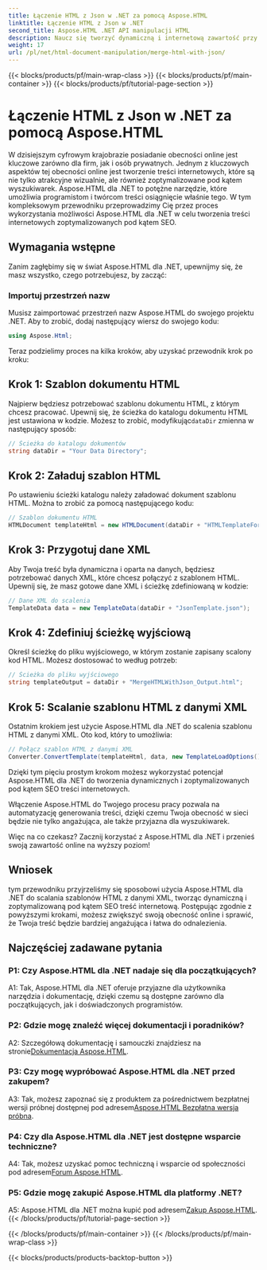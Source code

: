 ```yaml
---
title: Łączenie HTML z Json w .NET za pomocą Aspose.HTML
linktitle: Łączenie HTML z Json w .NET
second_title: Aspose.HTML .NET API manipulacji HTML
description: Naucz się tworzyć dynamiczną i internetową zawartość przy użyciu Aspose.HTML dla .NET. Wzmocnij swoją obecność online i zaangażuj odbiorców.
weight: 17
url: /pl/net/html-document-manipulation/merge-html-with-json/
---
```


{{< blocks/products/pf/main-wrap-class >}}
{{< blocks/products/pf/main-container >}}
{{< blocks/products/pf/tutorial-page-section >}}

# Łączenie HTML z Json w .NET za pomocą Aspose.HTML


W dzisiejszym cyfrowym krajobrazie posiadanie obecności online jest kluczowe zarówno dla firm, jak i osób prywatnych. Jednym z kluczowych aspektów tej obecności online jest tworzenie treści internetowych, które są nie tylko atrakcyjne wizualnie, ale również zoptymalizowane pod kątem wyszukiwarek. Aspose.HTML dla .NET to potężne narzędzie, które umożliwia programistom i twórcom treści osiągnięcie właśnie tego. W tym kompleksowym przewodniku przeprowadzimy Cię przez proces wykorzystania możliwości Aspose.HTML dla .NET w celu tworzenia treści internetowych zoptymalizowanych pod kątem SEO. 

## Wymagania wstępne

Zanim zagłębimy się w świat Aspose.HTML dla .NET, upewnijmy się, że masz wszystko, czego potrzebujesz, by zacząć:

### Importuj przestrzeń nazw

Musisz zaimportować przestrzeń nazw Aspose.HTML do swojego projektu .NET. Aby to zrobić, dodaj następujący wiersz do swojego kodu:

```csharp
using Aspose.Html;
```

Teraz podzielimy proces na kilka kroków, aby uzyskać przewodnik krok po kroku:

## Krok 1: Szablon dokumentu HTML

 Najpierw będziesz potrzebować szablonu dokumentu HTML, z którym chcesz pracować. Upewnij się, że ścieżka do katalogu dokumentu HTML jest ustawiona w kodzie. Możesz to zrobić, modyfikując`dataDir` zmienna w następujący sposób:

```csharp
// Ścieżka do katalogu dokumentów
string dataDir = "Your Data Directory";
```

## Krok 2: Załaduj szablon HTML

Po ustawieniu ścieżki katalogu należy załadować dokument szablonu HTML. Można to zrobić za pomocą następującego kodu:

```csharp
// Szablon dokumentu HTML
HTMLDocument templateHtml = new HTMLDocument(dataDir + "HTMLTemplateForJson.html");
```

## Krok 3: Przygotuj dane XML

Aby Twoja treść była dynamiczna i oparta na danych, będziesz potrzebować danych XML, które chcesz połączyć z szablonem HTML. Upewnij się, że masz gotowe dane XML i ścieżkę zdefiniowaną w kodzie:

```csharp
// Dane XML do scalenia
TemplateData data = new TemplateData(dataDir + "JsonTemplate.json");
```

## Krok 4: Zdefiniuj ścieżkę wyjściową

Określ ścieżkę do pliku wyjściowego, w którym zostanie zapisany scalony kod HTML. Możesz dostosować to według potrzeb:

```csharp
// Ścieżka do pliku wyjściowego
string templateOutput = dataDir + "MergeHTMLWithJson_Output.html";
```

## Krok 5: Scalanie szablonu HTML z danymi XML

Ostatnim krokiem jest użycie Aspose.HTML dla .NET do scalenia szablonu HTML z danymi XML. Oto kod, który to umożliwia:

```csharp
// Połącz szablon HTML z danymi XML
Converter.ConvertTemplate(templateHtml, data, new TemplateLoadOptions(), templateOutput);
```

Dzięki tym pięciu prostym krokom możesz wykorzystać potencjał Aspose.HTML dla .NET do tworzenia dynamicznych i zoptymalizowanych pod kątem SEO treści internetowych. 

Włączenie Aspose.HTML do Twojego procesu pracy pozwala na automatyzację generowania treści, dzięki czemu Twoja obecność w sieci będzie nie tylko angażująca, ale także przyjazna dla wyszukiwarek. 

Więc na co czekasz? Zacznij korzystać z Aspose.HTML dla .NET i przenieś swoją zawartość online na wyższy poziom!

## Wniosek

tym przewodniku przyjrzeliśmy się sposobowi użycia Aspose.HTML dla .NET do scalania szablonów HTML z danymi XML, tworząc dynamiczną i zoptymalizowaną pod kątem SEO treść internetową. Postępując zgodnie z powyższymi krokami, możesz zwiększyć swoją obecność online i sprawić, że Twoja treść będzie bardziej angażująca i łatwa do odnalezienia.

## Najczęściej zadawane pytania

### P1: Czy Aspose.HTML dla .NET nadaje się dla początkujących?

A1: Tak, Aspose.HTML dla .NET oferuje przyjazne dla użytkownika narzędzia i dokumentację, dzięki czemu są dostępne zarówno dla początkujących, jak i doświadczonych programistów.

### P2: Gdzie mogę znaleźć więcej dokumentacji i poradników?

 A2: Szczegółową dokumentację i samouczki znajdziesz na stronie[Dokumentacja Aspose.HTML](https://reference.aspose.com/html/net/).

### P3: Czy mogę wypróbować Aspose.HTML dla .NET przed zakupem?

 A3: Tak, możesz zapoznać się z produktem za pośrednictwem bezpłatnej wersji próbnej dostępnej pod adresem[Aspose.HTML Bezpłatna wersja próbna](https://releases.aspose.com/).

### P4: Czy dla Aspose.HTML dla .NET jest dostępne wsparcie techniczne?

 A4: Tak, możesz uzyskać pomoc techniczną i wsparcie od społeczności pod adresem[Forum Aspose.HTML](https://forum.aspose.com/).

### P5: Gdzie mogę zakupić Aspose.HTML dla platformy .NET?

 A5: Aspose.HTML dla .NET można kupić pod adresem[Zakup Aspose.HTML](https://purchase.aspose.com/buy).
{{< /blocks/products/pf/tutorial-page-section >}}

{{< /blocks/products/pf/main-container >}}
{{< /blocks/products/pf/main-wrap-class >}}

{{< blocks/products/products-backtop-button >}}
